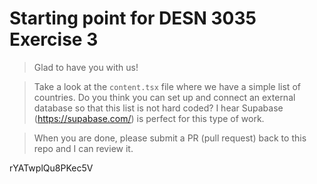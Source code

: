 # Starting point for DESN 3035 Exercise 3

> Glad to have you with us!

> Take a look at the `content.tsx` file where we have a simple list of countries. Do you think you can set up and connect an external database so that this list is not hard coded? I hear Supabase (https://supabase.com/) is perfect for this type of work.

> When you are done, please submit a PR (pull request) back to this repo and I can review it.


rYATwplQu8PKec5V